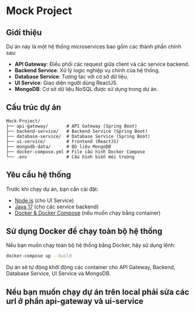 # Mock Project

## Giới thiệu

Dự án này là một hệ thống microservices bao gồm các thành phần chính sau:

- **API Gateway**: Điều phối các request giữa client và các service backend.
- **Backend Service**: Xử lý logic nghiệp vụ chính của hệ thống.
- **Database Service**: Tương tác với cơ sở dữ liệu.
- **UI Service**: Giao diện người dùng ReactJS.
- **MongoDB**: Cơ sở dữ liệu NoSQL được sử dụng trong dự án.

## Cấu trúc dự án

```
Mock-Project/
├── api-gateway/       # API Gateway (Spring Boot)
├── backend-service/   # Backend Service (Spring Boot)
├── database-service/  # Database Service (Spring Boot)
├── ui-service/        # Frontend (ReactJS)
├── mongodb-data/      # Dữ liệu MongoDB
├── docker-compose.yml # File cấu hình Docker Compose
└── .env               # Cấu hình biến môi trường
```

## Yêu cầu hệ thống

Trước khi chạy dự án, bạn cần cài đặt:

- [Node.js](https://nodejs.org/) (cho UI Service)
- [Java 17](https://adoptopenjdk.net/) (cho các service backend)
- [Docker & Docker Compose](https://www.docker.com/) (nếu muốn chạy bằng container)

## Sử dụng Docker để chạy toàn bộ hệ thống

Nếu bạn muốn chạy toàn bộ hệ thống bằng Docker, hãy sử dụng lệnh:

```sh
docker-compose up --build
```

Dự án sẽ tự động khởi động các container cho API Gateway, Backend, Database Service, UI Service và MongoDB.

## Nếu bạn muốn chạy dự án trên local phải sửa các url ở phần api-gateway và ui-service

